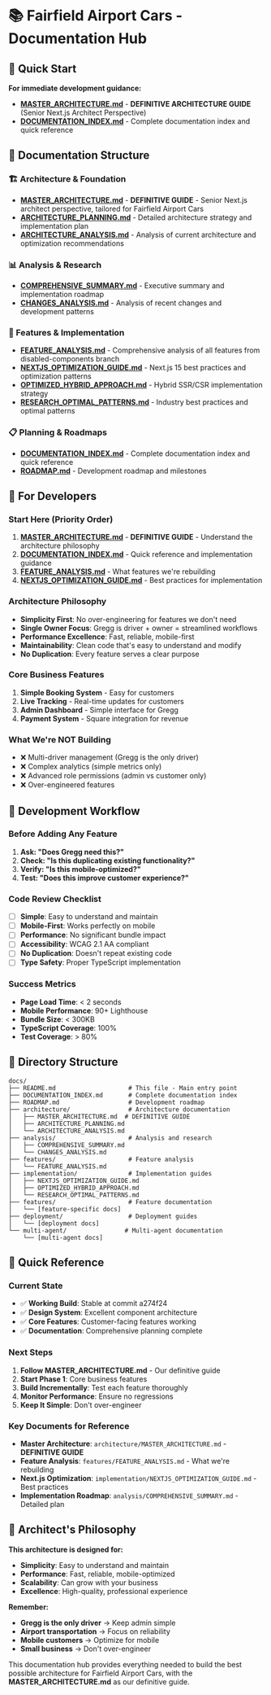 # 📚 Fairfield Airport Cars - Documentation Hub

## 🎯 **Quick Start**

**For immediate development guidance:**
- **[MASTER_ARCHITECTURE.md](./architecture/MASTER_ARCHITECTURE.md)** - **DEFINITIVE ARCHITECTURE GUIDE** (Senior Next.js Architect Perspective)
- **[DOCUMENTATION_INDEX.md](./DOCUMENTATION_INDEX.md)** - Complete documentation index and quick reference

## 📁 **Documentation Structure**

### **🏗️ Architecture & Foundation**
- **[MASTER_ARCHITECTURE.md](./architecture/MASTER_ARCHITECTURE.md)** - **DEFINITIVE GUIDE** - Senior Next.js architect perspective, tailored for Fairfield Airport Cars
- **[ARCHITECTURE_PLANNING.md](./architecture/ARCHITECTURE_PLANNING.md)** - Detailed architecture strategy and implementation plan
- **[ARCHITECTURE_ANALYSIS.md](./architecture/ARCHITECTURE_ANALYSIS.md)** - Analysis of current architecture and optimization recommendations

### **📊 Analysis & Research**
- **[COMPREHENSIVE_SUMMARY.md](./analysis/COMPREHENSIVE_SUMMARY.md)** - Executive summary and implementation roadmap
- **[CHANGES_ANALYSIS.md](./analysis/CHANGES_ANALYSIS.md)** - Analysis of recent changes and development patterns

### **🚀 Features & Implementation**
- **[FEATURE_ANALYSIS.md](./features/FEATURE_ANALYSIS.md)** - Comprehensive analysis of all features from disabled-components branch
- **[NEXTJS_OPTIMIZATION_GUIDE.md](./implementation/NEXTJS_OPTIMIZATION_GUIDE.md)** - Next.js 15 best practices and optimization patterns
- **[OPTIMIZED_HYBRID_APPROACH.md](./implementation/OPTIMIZED_HYBRID_APPROACH.md)** - Hybrid SSR/CSR implementation strategy
- **[RESEARCH_OPTIMAL_PATTERNS.md](./implementation/RESEARCH_OPTIMAL_PATTERNS.md)** - Industry best practices and optimal patterns

### **📋 Planning & Roadmaps**
- **[DOCUMENTATION_INDEX.md](./DOCUMENTATION_INDEX.md)** - Complete documentation index and quick reference
- **[ROADMAP.md](./ROADMAP.md)** - Development roadmap and milestones

## 🎯 **For Developers**

### **Start Here (Priority Order)**
1. **[MASTER_ARCHITECTURE.md](./architecture/MASTER_ARCHITECTURE.md)** - **DEFINITIVE GUIDE** - Understand the architecture philosophy
2. **[DOCUMENTATION_INDEX.md](./DOCUMENTATION_INDEX.md)** - Quick reference and implementation guidance
3. **[FEATURE_ANALYSIS.md](./features/FEATURE_ANALYSIS.md)** - What features we're rebuilding
4. **[NEXTJS_OPTIMIZATION_GUIDE.md](./implementation/NEXTJS_OPTIMIZATION_GUIDE.md)** - Best practices for implementation

### **Architecture Philosophy**
- **Simplicity First**: No over-engineering for features we don't need
- **Single Owner Focus**: Gregg is driver + owner = streamlined workflows
- **Performance Excellence**: Fast, reliable, mobile-first
- **Maintainability**: Clean code that's easy to understand and modify
- **No Duplication**: Every feature serves a clear purpose

### **Core Business Features**
1. **Simple Booking System** - Easy for customers
2. **Live Tracking** - Real-time updates for customers
3. **Admin Dashboard** - Simple interface for Gregg
4. **Payment System** - Square integration for revenue

### **What We're NOT Building**
- ❌ Multi-driver management (Gregg is the only driver)
- ❌ Complex analytics (simple metrics only)
- ❌ Advanced role permissions (admin vs customer only)
- ❌ Over-engineered features

## 🔧 **Development Workflow**

### **Before Adding Any Feature**
1. **Ask: "Does Gregg need this?"**
2. **Check: "Is this duplicating existing functionality?"**
3. **Verify: "Is this mobile-optimized?"**
4. **Test: "Does this improve customer experience?"**

### **Code Review Checklist**
- [ ] **Simple**: Easy to understand and maintain
- [ ] **Mobile-First**: Works perfectly on mobile
- [ ] **Performance**: No significant bundle impact
- [ ] **Accessibility**: WCAG 2.1 AA compliant
- [ ] **No Duplication**: Doesn't repeat existing code
- [ ] **Type Safety**: Proper TypeScript implementation

### **Success Metrics**
- **Page Load Time**: < 2 seconds
- **Mobile Performance**: 90+ Lighthouse
- **Bundle Size**: < 300KB
- **TypeScript Coverage**: 100%
- **Test Coverage**: > 80%

## 📁 **Directory Structure**

```
docs/
├── README.md                    # This file - Main entry point
├── DOCUMENTATION_INDEX.md       # Complete documentation index
├── ROADMAP.md                   # Development roadmap
├── architecture/                # Architecture documentation
│   ├── MASTER_ARCHITECTURE.md  # DEFINITIVE GUIDE
│   ├── ARCHITECTURE_PLANNING.md
│   └── ARCHITECTURE_ANALYSIS.md
├── analysis/                    # Analysis and research
│   ├── COMPREHENSIVE_SUMMARY.md
│   └── CHANGES_ANALYSIS.md
├── features/                    # Feature analysis
│   └── FEATURE_ANALYSIS.md
├── implementation/              # Implementation guides
│   ├── NEXTJS_OPTIMIZATION_GUIDE.md
│   ├── OPTIMIZED_HYBRID_APPROACH.md
│   └── RESEARCH_OPTIMAL_PATTERNS.md
├── features/                    # Feature documentation
│   └── [feature-specific docs]
├── deployment/                  # Deployment guides
│   └── [deployment docs]
└── multi-agent/                # Multi-agent documentation
    └── [multi-agent docs]
```

## 🎯 **Quick Reference**

### **Current State**
- ✅ **Working Build**: Stable at commit a274f24
- ✅ **Design System**: Excellent component architecture
- ✅ **Core Features**: Customer-facing features working
- ✅ **Documentation**: Comprehensive planning complete

### **Next Steps**
1. **Follow MASTER_ARCHITECTURE.md** - Our definitive guide
2. **Start Phase 1**: Core business features
3. **Build Incrementally**: Test each feature thoroughly
4. **Monitor Performance**: Ensure no regressions
5. **Keep It Simple**: Don't over-engineer

### **Key Documents for Reference**
- **Master Architecture**: `architecture/MASTER_ARCHITECTURE.md` - **DEFINITIVE GUIDE**
- **Feature Analysis**: `features/FEATURE_ANALYSIS.md` - What we're rebuilding
- **Next.js Optimization**: `implementation/NEXTJS_OPTIMIZATION_GUIDE.md` - Best practices
- **Implementation Roadmap**: `analysis/COMPREHENSIVE_SUMMARY.md` - Detailed plan

## 🚀 **Architect's Philosophy**

**This architecture is designed for:**
- **Simplicity**: Easy to understand and maintain
- **Performance**: Fast, reliable, mobile-optimized
- **Scalability**: Can grow with your business
- **Excellence**: High-quality, professional experience

**Remember:**
- **Gregg is the only driver** → Keep admin simple
- **Airport transportation** → Focus on reliability
- **Mobile customers** → Optimize for mobile
- **Small business** → Don't over-engineer

This documentation hub provides everything needed to build the best possible architecture for Fairfield Airport Cars, with the **MASTER_ARCHITECTURE.md** as our definitive guide. 